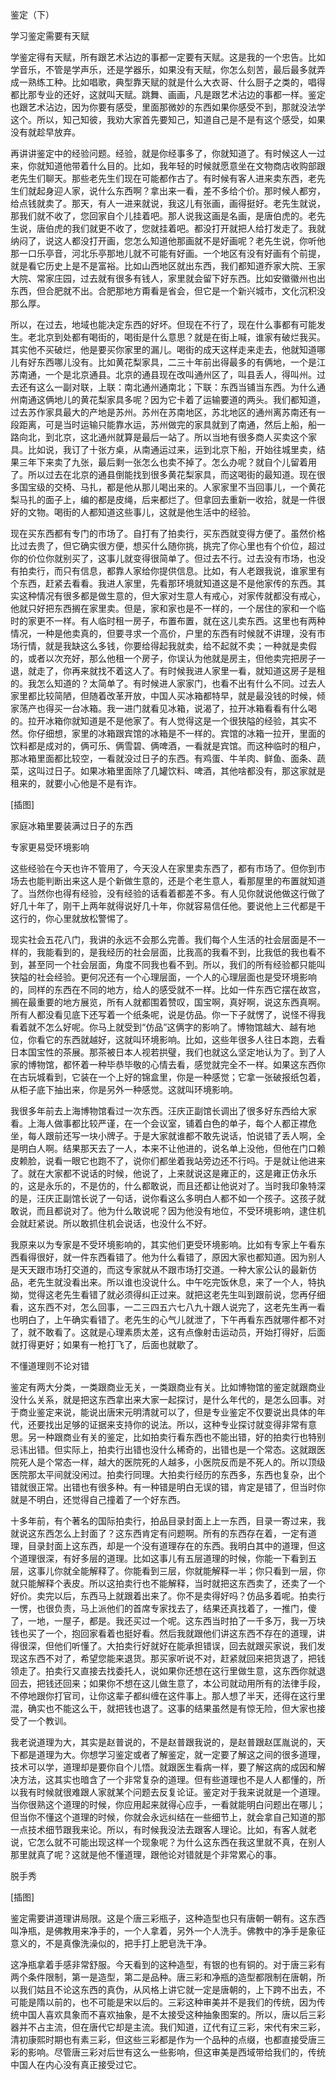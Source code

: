            

鉴定（下）

学习鉴定需要有天赋

学鉴定得有天赋，所有跟艺术沾边的事都一定要有天赋。这是我的一个忠告。比如学音乐，不管是学声乐，还是学器乐，如果没有天赋，你怎么刻苦，最后最多就弄成一熟练工种。比如唱歌，典型靠天赋的就是什么大衣哥、什么厨子之类的，唱得都比那专业的还好，这就叫天赋。跳舞、画画，凡是跟艺术沾边的事都一样。鉴定也跟艺术沾边，因为你要有感受，里面那微妙的东西如果你感受不到，那就没法学这个。所以，知己知彼，我劝大家首先要知己，知道自己是不是有这个感受，如果没有就趁早放弃。

再讲讲鉴定中的经验问题。经验，就是你经事多了，你就知道了。有时候这人一过来，你就知道他带着什么目的。比如，我年轻的时候就愿意坐在文物商店收购部跟老先生们聊天。那些老先生们现在可能都作古了。有时候有客人进来卖东西，老先生们就起身迎人家，说什么东西啊？拿出来一看，差不多给个价。那时候人都穷，给点钱就卖了。那天，有人一进来就说，我这儿有张画，画得挺好。老先生就说，那我们就不收了，您回家自个儿挂着吧。那人说我这画是名画，是唐伯虎的。老先生说，唐伯虎的我们就更不收了，您就挂着吧。都没打开就把人给打发走了。我就纳闷了，说这人都没打开画，您怎么知道他那画就不是好画呢？老先生说，你听他那一口乐亭音，河北乐亭那地儿就不可能有好画。一个地区有没有好画有个前提，就是看它历史上是不是富裕。比如山西地区就出东西，我们都知道乔家大院、王家大院、常家庄园，过去就有很多有钱人，家里就会留下好东西。比如安徽徽州也出东西，但合肥就不出。合肥那地方甭看是省会，但它是一个新兴城市，文化沉积没那么厚。

所以，在过去，地域也能决定东西的好坏。但现在不行了，现在什么事都有可能发生。老北京到处都有喝街的，喝街是什么意思？就是在街上喊，谁家有破烂我买。其实他不买破烂，他是要买你家里的漏儿。喝街的成天这样走来走去，他就知道哪儿有好东西哪儿没有。比如黄花梨家具，二三十年前出得最多的有俩地，一个是江苏南通，一个是北京通县。北京的通县现在改叫通州区了，叫县丢人，得叫州。过去还有这么一副对联，上联：南北通州通南北；下联：东西当铺当东西。为什么通州南通这俩地儿的黄花梨家具多呢？因为它卡着了运输要道的两头。我们都知道，过去苏作家具最大的产地是苏州。苏州在苏南地区，苏北地区的通州离苏南还有一段距离，可是当时运输只能靠水运，苏州做完的家具就到了南通，然后上船，船一路向北，到北京，这北通州就算是最后一站了。所以当地有很多商人买卖这个家具。比如说，我订了十张方桌，从南通运过来，运到北京下船，开始往城里卖，结果三年下来卖了九张，最后剩一张怎么也卖不掉了。怎么办呢？就自个儿留着用了。所以过去在北京的通县倒能找到很多黄花梨家具，而这喝街的最知道。现在很多国宝级的交椅、马扎，都是他从那儿喝出来的。人家家里不当回事儿，一个黄花梨马扎的面子上，编的都是皮绳，后来都烂了。但拿回去重新一收拾，就是一件很好的文物。喝街的人都知道这些事儿，这就是他生活中的经验。

现在买东西都有专门的市场了。自打有了拍卖行，买东西就变得方便了。虽然价格比过去贵了，但它确实很方便，想买什么随你挑，挑完了你心里也有个价位，超过你的价位你就别买了，这事儿就变得很简单了。但过去不行。过去没有市场，也没有拍卖行，而只有信息，都靠人家给你提供信息。比如，有人老跟我说，谁家里有个东西，赶紧去看看。我进人家里，先看那环境就知道这是不是他家传的东西。其实这种情况有很多都是做生意的，但大家对生意人有戒心，对家传就都没有戒心，他就只好把东西搁在家里卖。但是，家和家也是不一样的，一个居住的家和一个临时的家更不一样。有人临时租一房子，布置布置，就在这儿卖东西。这里也有两种情况，一种是他卖真的，但要寻求一个高价，户里的东西有时候就不讲理，没有市场行情，就是我缺这么多钱，你要给得起我就卖，给不起就不卖；一种就是卖假的，或者以次充好，那么他租一个房子，你误认为他就是房主，但他卖完把房子一退，就走了，你再来就找不着这人了。有时候我进人家里一看，就知道这房子是租的。我怎么知道的？太简单了。有时候进人家家门，也看不出有什么不同。过去人家里都比较简陋，但随着改革开放，中国人买冰箱都特早，就是最没钱的时候，倾家荡产也得买一台冰箱。我一进门就看见冰箱，说渴了，拉开冰箱看看有什么喝的。拉开冰箱你就知道是不是他家了。有人觉得这是一个很狭隘的经验，其实不然。你仔细想，家里的冰箱跟宾馆的冰箱是不一样的。宾馆的冰箱一拉开，里面的饮料都是成对的，俩可乐、俩雪碧、俩啤酒，一看就是宾馆。而这种临时的租户，那冰箱里面都比较空，一看就没过日子的东西。有鸡蛋、牛羊肉、鲜鱼、面条、蔬菜，这叫过日子。如果冰箱里面除了几罐饮料、啤酒，其他啥都没有，那这家就是租来的，就要小心他是不是有诈。

[插图]

家庭冰箱里要装满过日子的东西

专家更易受环境影响

这些经验在今天也许不管用了，今天没人在家里卖东西了，都有市场了。但你到市场去也能判断出来这人是个新做生意的，还是个老生意人，看那屋里的布置就知道了。当然你也得有经验，没有经验的话看着都差不多。有人见你就说他做这行做了好几十年了，刚干上两年就得说好几十年，你就容易信任他。要说他上三代都是干这行的，你心里就放松警惕了。

现实社会五花八门，我讲的永远不会那么完善。我们每个人生活的社会层面是不一样的，我能看到的，是我经历的社会层面，比我高的我看不到，比我低的我也看不到，甚至同一个社会层面，角度不同我也看不到。所以，我们的所有经验都只能叫狭隘的社会经验。更何况还有一个心理层面，一个人的心理层面也是受环境影响的，同样的东西在不同的地方，给人的感受就不一样。比如一件东西它摆在故宫，搁在最重要的地方展览，所有人就都围着赞叹，国宝啊，真好啊，说这东西真啊。所有人都没看见底下还写着一个纸条呢，说是仿品。你一下子就愣了，说怪不得我看着就不怎么好呢。你马上就受到“仿品”这俩字的影响了。博物馆越大、越有地位，你看它的东西就越好，这就叫环境影响。比如，这些年很多人往日本跑，去看日本国宝性的茶展。那茶被日本人视若拱璧，我们也就这么坚定地认为了。到了人家的博物馆，都怀着一种毕恭毕敬的心情去看，感觉就完全不一样。如果这东西你在古玩城看到，它装在一个上好的锦盒里，你是一种感觉；它拿一张破报纸包着，从柜子底下抽出来，你是另外一种感觉。这就叫环境影响。

我很多年前去上海博物馆看过一次东西。汪庆正副馆长调出了很多好东西给大家看。上海人做事都比较严谨，在一个会议室，铺着白色的单子，每个人都正襟危坐，每人跟前还写一块小牌子。于是大家就谁都不敢先说话，怕说错了丢人啊，全是明白人啊。结果那天去了一人，本来不让他进的，说名单上没他，但他在门口赖皮赖脸，说看一眼它也跑不了，说你们都坐着我站旁边还不行吗。于是就让他进来了。就在大家都不说话的时候，他说了，上来就说这是雍正的，这是雍正仿永乐的，这是永乐的，不是仿的，什么都敢说，而且还都让他说对了。当时我印象特深的是，汪庆正副馆长说了一句话，说你看这么多明白人都不如一个孩子。这孩子就敢说，而且都说对了。他为什么敢说呢？因为他没有地位，不受环境影响，逮住机会就赶紧说。所以敢抓住机会说话，也没什么不好。

我原来以为专家是不受环境影响的，其实他们更受环境影响。比如有专家上午看东西看得很好，就一件东西看错了。他为什么看错了，原因大家也都知道。因为别人是天天跟市场打交道的，而这专家就从不跟市场打交道。一种大家公认的最新仿品，老先生就没看出来。所以谁也没说什么。中午吃完饭休息，来了一个人，特执拗，觉得这老先生看错了就必须得纠正过来。就把这老先生叫到跟前说，您再仔细看，这东西不对，怎么回事，一二三四五六七八九十跟人说完了，这老先生再一看也明白了，上午确实看错了。老先生的心气儿就泄了，下午再看东西就哪件都不对了，就不敢看了。这就是心理素质太差，这有点像射击运动员，开始打得好，后面就打得更好；如果有一枪打飞了，后面也就歇了。

不懂道理则不论对错

鉴定有两大分类，一类跟商业无关，一类跟商业有关。比如博物馆的鉴定就跟商业没什么关系，就是把这东西拿出来大家一起探讨，是什么年代的，是怎么回事。对于商业鉴定来说，能说出唐宋元明清就可以了，但是专业鉴定不仅要说出具体的年代，还要找出足够的证据来支持你的说法。所以，这种专业探讨就变得非常有意思。另一种跟商业有关的鉴定，比如拍卖行看东西也不能出错，好的拍卖行也特别忌讳出错。但实际上，拍卖行出错也没什么稀奇的，出错也是一个常态。这就跟医院死人是个常态一样，越大的医院死的人越多，小医院反而是不死人的。所以顶级医院那太平间就没闲过。拍卖行同理。大拍卖行经历的东西多，东西也复杂，出个错就很正常。出错也有很多种。有一种错是明白无误的错，肯定是错了，但当时你就是不明白，还觉得自己撞着了一个好东西。

十多年前，有个著名的国际拍卖行，拍品目录封面上上一东西，目录一寄过来，我就说这东西怎么上封面了？这东西肯定有问题啊。所有的东西存在着，一定有道理，目录封面上这东西，却是一个没有道理存在的东西。我明白其中的道理，但这个道理很深，有好多层的道理。比如这事儿有五层道理的时候，你能一下看到五层，这事儿你就全能解释了。你能看到三层，你就能解释一半；你只看到一层，你就只能解释个表皮。所以这拍卖行也不能解释，当时就把这东西卖了，还卖了一个好价。卖完以后，东西马上就跟着出来了。你不是卖得好吗？仿品多着呢。拍卖行一愣，也很负责，马上派他们的首席专家找去了，结果还真找着了，一推门，傻了，一地，一屋子，都是。我还买过一个呢。这东西当时拍了一千多万，我一万块钱也买了一个，抱回家看着也挺好看。然后我就跟他们讲这东西不存在的道理，讲得很深，但他们听懂了。大拍卖行好就好在能承担错误，回去就跟买家说，我们发现这东西不对了，希望您能来退货。那买家听说不对，赶紧就回来把货退了，把钱领走了。拍卖行又直接去找委托人，说如果你还想在这行里做生意，这东西你就退回去，把钱还回来；如果你不想在这儿做生意了，本公司就动用所有的法律手段，不停地跟你打官司，让你这辈子都纠缠在这件事上。那人想了半天，还得在这行里混，确实也不能这么干，就把钱也退了。这事的结果虽然是有惊无险，但大家也接受了一个教训。

我老说道理为大，其实是赵普说的，不是赵普跟我说的，是赵普跟赵匡胤说的，天下都是道理为大。你想学习鉴定或者了解鉴定，就一定要了解这之间的很多道理，技术可以学，道理却是要你自个儿悟。就跟医生看病一样，要了解这病的成因和解决方法，这其实也暗含了一个非常复杂的道理。但有些道理也不是人人都懂的，所以我有时候就很难跟人家就某个问题去反复论证。鉴定对于我来说就是一个道理。当你很熟这个道理的时候，你应用起来就得心应手，一看就能明白问题出在哪儿；但当你不懂这个道理的时候，你就会永远纠结在一些细节上，就会拿自己知道的那一点技术细节跟我来论。所以，有时候我没法去跟客人理论。比如，有客人就老说，它怎么就不可能出现这样一个现象呢？为什么这东西在我这里就不真，在别人那里就真了呢？这就是他不懂道理，跟他论对错就是个非常累心的事。

脱手秀

[插图]

鉴定需要讲道理讲局限。这是个唐三彩瓶子，这种造型也只有唐朝一朝有。这东西叫净瓶，是佛教用来净手的，一个人拿着，另外一个人洗手。佛教中的净手是象征意义的，不是真像洗澡似的，把手打上肥皂洗干净。

这净瓶拿着手感非常舒服。今天看到的这种造型，有银的也有铜的。对于唐三彩有两个条件限制，第一是造型，第二是品种。唐三彩和净瓶的造型都限制在唐朝，所以我们姑且不论这东西的真伪，从风格上讲它就一定是唐朝的，上下跨不出去，不可能是隋以前的，也不可能是宋以后的。三彩这种审美并不是我们的传统，因为传统中国人喜欢具象而不喜欢抽象，是不太接受这种抽象图案的。所以，唐以后三彩器并不占主流，但在唐代它却是主流。我们知道，辽代有辽三彩，宋代有宋三彩，清初康熙时期也有素三彩，但这些三彩都是作为一个品种的点缀，也都直接受唐三彩的影响。尽管唐三彩对后世有这么一些影响，但这审美是西域带给我们的，传统中国人在内心没有真正接受过它。